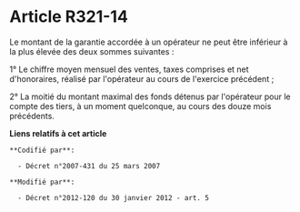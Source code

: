 # Article R321-14

Le montant de la garantie accordée à un opérateur ne peut être inférieur à la plus élevée des deux sommes suivantes :

1° Le chiffre moyen mensuel des ventes, taxes comprises et net d'honoraires, réalisé par l'opérateur au cours de l'exercice
précédent ;

2° La moitié du montant maximal des fonds détenus par l'opérateur pour le compte des tiers, à un moment quelconque, au cours
des douze mois précédents.

**Liens relatifs à cet article**

	**Codifié par**:

	  - Décret n°2007-431 du 25 mars 2007

	**Modifié par**:

	  - Décret n°2012-120 du 30 janvier 2012 - art. 5
